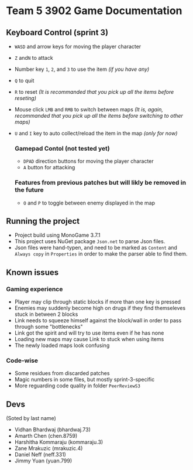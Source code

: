 # Team 5 3902 Game Documentation 

## Keyboard Control (sprint 3)

* `WASD` and arrow keys for moving the player character  
* `Z` and`N` to attack 
* Number key `1`, `2`, and `3` to use the item _(if you have any)_
* `Q` to quit 
* `R` to reset _(It is recommanded that you pick up all the items before reseting)_
* Mouse click `LMB` and `RMB` to switch between maps _(It is, again, recommanded that you pick up all the items before switching to other maps)_
* `U` and `I` key to auto collect/reload the item in the map _(only for now)_

  ### Gamepad Contol (not tested yet)
  * `DPAD` direction buttons for moving the player character
  * `A` button for attacking

  ### Features from previous patches but will likly be removed in the future
  * `O` and `P` to toggle between enemy displayed in the map 

## Running the project
* Project build using MonoGame 3.7.1 
* This project uses NuGet package `Json.net` to parse Json files. 
* Json files were hand-typen, and need to be marked as `Content` and `Always copy` in `Properties` in order to make the parser able to find them. 

## Known issues 

  ### Gaming experience 

  * Player may clip through static blocks if more than one key is pressed 
  * Enemies may suddenly become high on drugs if they find themseleves stuck in between 2 blocks 
  * Link needs to squeeze himself against the block/wall in order to pass through some "bottlenecks"
  * Link got the spirit and will try to use items even if he has none 
  * Loading new maps may cause Link to stuck when using items 
  * The newly loaded maps look confusing

  ### Code-wise 
  
  * Some residues from discarded patches 
  * Magic numbers in some files, but mostly sprint-3-specific
  * More reguarding code quality in folder `PeerReviewS3`


## Devs 

(Soted by last name)
* Vidhan Bhardwaj (bhardwaj.73)
* Amarth Chen (chen.8759)
* Harshitha Kommaraju (kommaraju.3)
* Zane Mrakuzic (mrakuzic.4)
* Daniel Neff (neff.331)
* Jimmy Yuan (yuan.799)
